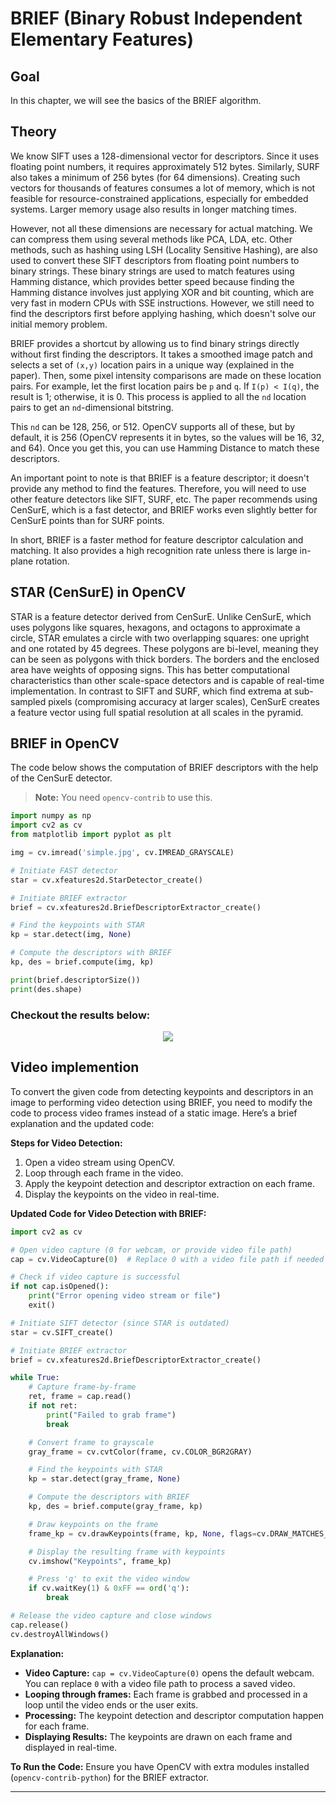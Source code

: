 # BRIEF (Binary Robust Independent Elementary Features)

## Goal

In this chapter, we will see the basics of the BRIEF algorithm.

## Theory

We know SIFT uses a 128-dimensional vector for descriptors. Since it uses floating point numbers, it requires approximately 512 bytes. Similarly, SURF also takes a minimum of 256 bytes (for 64 dimensions). Creating such vectors for thousands of features consumes a lot of memory, which is not feasible for resource-constrained applications, especially for embedded systems. Larger memory usage also results in longer matching times.

However, not all these dimensions are necessary for actual matching. We can compress them using several methods like PCA, LDA, etc. Other methods, such as hashing using LSH (Locality Sensitive Hashing), are also used to convert these SIFT descriptors from floating point numbers to binary strings. These binary strings are used to match features using Hamming distance, which provides better speed because finding the Hamming distance involves just applying XOR and bit counting, which are very fast in modern CPUs with SSE instructions. However, we still need to find the descriptors first before applying hashing, which doesn't solve our initial memory problem.

BRIEF provides a shortcut by allowing us to find binary strings directly without first finding the descriptors. It takes a smoothed image patch and selects a set of `(x,y)` location pairs in a unique way (explained in the paper). Then, some pixel intensity comparisons are made on these location pairs. For example, let the first location pairs be `p` and `q`. If `I(p) < I(q)`, the result is 1; otherwise, it is 0. This process is applied to all the `nd` location pairs to get an `nd`-dimensional bitstring.

This `nd` can be 128, 256, or 512. OpenCV supports all of these, but by default, it is 256 (OpenCV represents it in bytes, so the values will be 16, 32, and 64). Once you get this, you can use Hamming Distance to match these descriptors.

An important point to note is that BRIEF is a feature descriptor; it doesn't provide any method to find the features. Therefore, you will need to use other feature detectors like SIFT, SURF, etc. The paper recommends using CenSurE, which is a fast detector, and BRIEF works even slightly better for CenSurE points than for SURF points.

In short, BRIEF is a faster method for feature descriptor calculation and matching. It also provides a high recognition rate unless there is large in-plane rotation.

## STAR (CenSurE) in OpenCV

STAR is a feature detector derived from CenSurE. Unlike CenSurE, which uses polygons like squares, hexagons, and octagons to approximate a circle, STAR emulates a circle with two overlapping squares: one upright and one rotated by 45 degrees. These polygons are bi-level, meaning they can be seen as polygons with thick borders. The borders and the enclosed area have weights of opposing signs. This has better computational characteristics than other scale-space detectors and is capable of real-time implementation. In contrast to SIFT and SURF, which find extrema at sub-sampled pixels (compromising accuracy at larger scales), CenSurE creates a feature vector using full spatial resolution at all scales in the pyramid.

## BRIEF in OpenCV

The code below shows the computation of BRIEF descriptors with the help of the CenSurE detector.

> **Note:** You need `opencv-contrib` to use this.

```python
import numpy as np
import cv2 as cv
from matplotlib import pyplot as plt

img = cv.imread('simple.jpg', cv.IMREAD_GRAYSCALE)

# Initiate FAST detector
star = cv.xfeatures2d.StarDetector_create()

# Initiate BRIEF extractor
brief = cv.xfeatures2d.BriefDescriptorExtractor_create()

# Find the keypoints with STAR
kp = star.detect(img, None)

# Compute the descriptors with BRIEF
kp, des = brief.compute(img, kp)

print(brief.descriptorSize())
print(des.shape)
```

### Checkout the results below:

<div align ="center"><img src ="https://github.com/shyama7004/OpenCV-Personal-Documentation/blob/main/Images/25.png"></div>

## Video implemention

To convert the given code from detecting keypoints and descriptors in an image to performing video detection using BRIEF, you need to modify the code to process video frames instead of a static image. Here’s a brief explanation and the updated code:

**Steps for Video Detection:**

1. Open a video stream using OpenCV.
2. Loop through each frame in the video.
3. Apply the keypoint detection and descriptor extraction on each frame.
4. Display the keypoints on the video in real-time.

**Updated Code for Video Detection with BRIEF:**

```python
import cv2 as cv

# Open video capture (0 for webcam, or provide video file path)
cap = cv.VideoCapture(0)  # Replace 0 with a video file path if needed

# Check if video capture is successful
if not cap.isOpened():
    print("Error opening video stream or file")
    exit()

# Initiate SIFT detector (since STAR is outdated)
star = cv.SIFT_create()

# Initiate BRIEF extractor
brief = cv.xfeatures2d.BriefDescriptorExtractor_create()

while True:
    # Capture frame-by-frame
    ret, frame = cap.read()
    if not ret:
        print("Failed to grab frame")
        break

    # Convert frame to grayscale
    gray_frame = cv.cvtColor(frame, cv.COLOR_BGR2GRAY)

    # Find the keypoints with STAR
    kp = star.detect(gray_frame, None)

    # Compute the descriptors with BRIEF
    kp, des = brief.compute(gray_frame, kp)

    # Draw keypoints on the frame
    frame_kp = cv.drawKeypoints(frame, kp, None, flags=cv.DRAW_MATCHES_FLAGS_DRAW_RICH_KEYPOINTS)

    # Display the resulting frame with keypoints
    cv.imshow("Keypoints", frame_kp)

    # Press 'q' to exit the video window
    if cv.waitKey(1) & 0xFF == ord('q'):
        break

# Release the video capture and close windows
cap.release()
cv.destroyAllWindows()
```

**Explanation:**

- **Video Capture:** `cap = cv.VideoCapture(0)` opens the default webcam. You can replace `0` with a video file path to process a saved video.
- **Looping through frames:** Each frame is grabbed and processed in a loop until the video ends or the user exits.
- **Processing:** The keypoint detection and descriptor computation happen for each frame.
- **Displaying Results:** The keypoints are drawn on each frame and displayed in real-time.

**To Run the Code:**
Ensure you have OpenCV with extra modules installed (`opencv-contrib-python`) for the BRIEF extractor.

---
